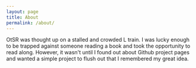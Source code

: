 ```yaml
---
layout: page
title: About
permalink: /about/
---
```


OtSR was thought up on a stalled and crowded L train. I was lucky enough to be trapped against someone reading a book and took the opportunity to read along. However, it wasn't until I found out about Github project pages and wanted a simple project to flush out that I remembered my great idea.
